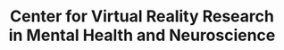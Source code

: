 ---
template: index-page
slug: /
title: Center for Virtual Reality Research in Mental Health and Neuroscience
tagline: Our group works at the National Institute of Mental Health (NIMH) in Klecany.
featuredImage: /assets/brain-logo-original.png
cta:
  ctaText: More About Us
  ctaLink: /about
language: en
---